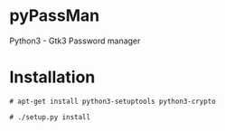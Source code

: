 pyPassMan
=========

Python3 - Gtk3 Password manager

Installation
========
`# apt-get install python3-setuptools python3-crypto`

`# ./setup.py install`
